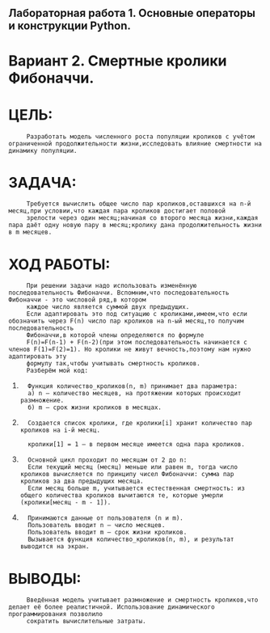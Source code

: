 ## Лабораторная работа 1. Основные операторы и конструкции Python.
# Вариант 2. Смертные кролики Фибоначчи.
# ЦЕЛЬ: 
         Разработать модель численного роста популяции кроликов с учётом ограниченной продолжительности жизни,исследовать влияние смертности на динамику популяции.
# ЗАДАЧА: 
         Требуется вычислить общее число пар кроликов,оставшихся на n-й месяц,при условии,что каждая пара кроликов достигает половой 
         зрелости через один месяц;начиная со второго месяца жизни,каждая пара даёт одну новую пару в месяц;кролику дана продолжительность жизни в m месяцев.
# ХОД РАБОТЫ:
         При решении задачи надо использовать изменённую последовательность Фибоначчи. Вспомним,что последовательность Фибоначчи - это числовой ряд,в котором 
         каждое число является суммой двух предыдущих. 
         Если адаптировать это под ситуацию с кроликами,имеем,что если обозначить через F(n) число пар кроликов на n-ый месяц,то получим последовательность 
         Фибоначчи,в которой члены определяются по формуле 
         F(n)=F(n-1) + F(n-2)(при этом последовательность начинается с членов F(1)=F(2)=1). Но кролики не живут вечность,поэтому нам нужно адаптировать эту 
         формулу так,чтобы учитывать смертность кроликов. 
         Разберём мой код:
1.       Функция количество_кроликов(n, m) принимает два параметра:
         а) n — количество месяцев, на протяжении которых происходит размножение.
         б) m — срок жизни кроликов в месяцах.

2.       Создается список кролики, где кролики[i] хранит количество пар кроликов на i-й месяц.

         кролики[1] = 1 — в первом месяце имеется одна пара кроликов.

3.       Основной цикл проходит по месяцам от 2 до n:
         Если текущий месяц (месяц) меньше или равен m, тогда число кроликов вычисляется по принципу чисел Фибоначчи: сумма пар кроликов за два предыдущих месяца.
         Если месяц больше m, учитывается естественная смертность: из общего количества кроликов вычитаются те, которые умерли (кролики[месяц - m - 1]).

4.       Принимаются данные от пользователя (n и m).
         Пользователь вводит n — число месяцев.
         Пользователь вводит m — срок жизни кроликов.
         Вызывается функция количество_кроликов(n, m), и результат выводится на экран.
# ВЫВОДЫ: 
         Введённая модель учитывает размножение и смертность кроликов,что делает её более реалистичной. Использование динамического программирования позволило 
         сократить вычислительные затраты.
